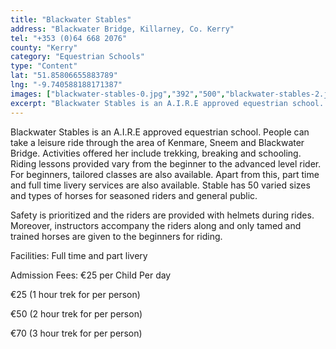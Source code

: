 ```yaml
---
title: "Blackwater Stables"
address: "Blackwater Bridge, Killarney, Co. Kerry"
tel: "+353 (0)64 668 2076"
county: "Kerry"
category: "Equestrian Schools"
type: "Content"
lat: "51.85806655883789"
lng: "-9.740588188171387"
images: ["blackwater-stables-0.jpg","392","500","blackwater-stables-2.jpg","262","206","blackwater-stables-7.jpg","50","50"]
excerpt: "Blackwater Stables is an A.I.R.E approved equestrian school. People can take a leisure ride through the area of Kenmare, Sneem and Blackwater Bridge...."
---
```

<p>Blackwater Stables is an A.I.R.E approved equestrian school. People can take a leisure ride through the area of Kenmare, Sneem and Blackwater Bridge. Activities offered her include trekking, breaking and schooling. Riding lessons provided vary from the beginner to the advanced level rider. For beginners, tailored classes are also available. Apart from this, part time and full time livery services are also available. Stable has 50 varied sizes and types of horses for seasoned riders and general public. </p>  
    <p>Safety is prioritized and the riders are provided with helmets during rides. Moreover, instructors accompany the riders along and only tamed and trained horses are given to the beginners for riding. </p>  
    <p>Facilities:  Full time and part livery</p> 
    <p>Admission Fees: &euro;25 per Child Per day</p> 
    <p> &euro;25 (1 hour trek for per person)</p> 
    <p> &euro;50 (2 hour trek for per person)</p> 
    <p> &euro;70 (3 hour trek for per person)</p>